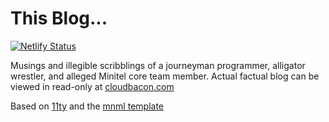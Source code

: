 This Blog...
=====================

[![Netlify Status](https://api.netlify.com/api/v1/badges/2f67108a-4828-44f2-ae3e-11ae03a287fb/deploy-status)](https://app.netlify.com/sites/romantic-franklin-d67c3f/deploys)

Musings and illegible scribblings of a journeyman programmer, alligator wrestler, and alleged Minitel core team member.
Actual factual blog can be viewed in read-only at [cloudbacon.com][1]

Based on [11ty][2] and the [mnml template][3]

[1]: https://cloudbacon.com
[2]: https://github.com/11ty/eleventy
[3]: https://github.com/arpitbatra123/eleventy-blog-mnml
